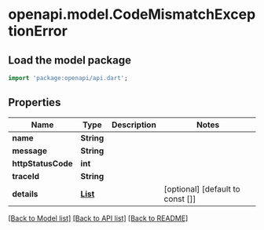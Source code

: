 # openapi.model.CodeMismatchExceptionError

## Load the model package

```dart
import 'package:openapi/api.dart';
```

## Properties

| Name               | Type                                                                                  | Description | Notes                            |
| ------------------ | ------------------------------------------------------------------------------------- | ----------- | -------------------------------- |
| **name**           | **String**                                                                            |             |
| **message**        | **String**                                                                            |             |
| **httpStatusCode** | **int**                                                                               |             |
| **traceId**        | **String**                                                                            |             |
| **details**        | [**List<RateLimitExceededErrorDetailsInner>**](RateLimitExceededErrorDetailsInner.md) |             | [optional] [default to const []] |

[[Back to Model list]](../README.md#documentation-for-models) [[Back to API list]](../README.md#documentation-for-api-endpoints) [[Back to README]](../README.md)
